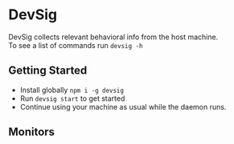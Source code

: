 # DevSig
DevSig collects relevant behavioral info from the host machine.  
To see a list of commands run `devsig -h`

## Getting Started
- Install globally `npm i -g devsig`
- Run `devsig start` to get started
- Continue using your machine as usual while the daemon runs.

## Monitors

